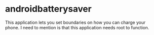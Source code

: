 # androidbatterysaver
This application lets you set boundaries on how you can charge your phone.
I need to mention is that this application needs root to function.
